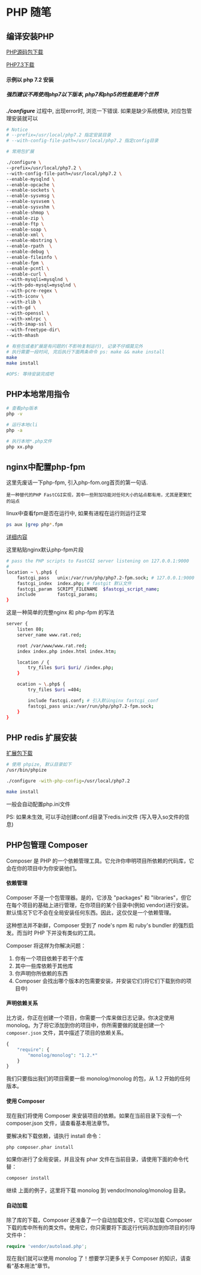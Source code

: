 # PHP 随笔

## 编译安装PHP

[PHP源码包下载](http://php.net/downloads.php)

[PHP7.3下载](https://downloads.php.net/~cmb/)

#### 示例以 php 7.2 安装
##### 强烈建议不再使用php7以下版本, php7和php5的性能是两个世界

***./configure*** 过程中, 出现error时, 浏览一下错误. 如果是缺少系统模块, 对应包管理安装就可以

```bash
# Notice
# --prefix=/usr/local/php7.2 指定安装目录  
# --with-config-file-path=/usr/local/php7.2 指定config目录

# 常用包扩展

./configure \
--prefix=/usr/local/php7.2 \
--with-config-file-path=/usr/local/php7.2 \
--enable-mysqlnd \
--enable-opcache \
--enable-sockets \
--enable-sysvmsg \
--enable-sysvsem \
--enable-sysvshm \
--enable-shmop \
--enable-zip \
--enable-ftp \
--enable-soap \
--enable-xml \
--enable-mbstring \
--enable-rpath  \
--enable-debug \
--enable-fileinfo \
--enable-fpm \
--enable-pcntl \
--enable-curl \
--with-mysqli=mysqlnd \
--with-pdo-mysql=mysqlnd \
--with-pcre-regex \
--with-iconv \
--with-zlib \
--with-gd \
--with-openssl \
--with-xmlrpc \
--with-imap-ssl \
--with-freetype-dir\
--with-mhash

# 有些包或者扩展是有问题的(不影响复制运行), 记录不仔细莫见外
# 执行需要一段时间, 完后执行下面两条命令 ps: make && make install
make
make install

#OPS: 等待安装完成吧
```

## PHP本地常用指令

```bash
# 查看php版本
php -v 
```

```bash
# 运行本地cli
php -a
```

```bash
# 执行本地*.php文件
php xx.php
```

## nginx中配置php-fpm

这里先废话一下php-fpm, 引入php-fom.org首页的第一句话.

`是一种替代的PHP FastCGI实现，其中一些附加功能对任何大小的站点都有用，尤其是更繁忙的站点`

linux中查看fpm是否在运行中, 如果有进程在运行则运行正常

```bash
ps aux |grep php*.fpm
```

[详细内容](https://php-fpm.org/)

这里粘贴nginx默认php-fpm片段

```bash
# pass the PHP scripts to FastCGI server listening on 127.0.0.1:9000
#
location ~ \.php$ {
    fastcgi_pass   unix:/var/run/php/php7.2-fpm.sock; # 127.0.0.1:9000 端口服务式进程 
    fastcgi_index  index.php; # fastgit 默认文件
    fastcgi_param  SCRIPT_FILENAME  $fastcgi_script_name;
    include        fastcgi_params;
}
```

这是一种简单的完整nginx 和 php-fpm 的写法

```bash
server {
    listen 80;
    server_name www.rat.red;

    root /var/www/www.rat.red;
    index index.php index.html index.htm;

    location / {
        try_files $uri $uri/ /index.php;
    }

    ocation ~ \.php$ {
        try_files $uri =404;

        include fastcgi.conf; # 引入默认nginx fastcgi_conf
        fastcgi_pass unix:/var/run/php/php7.2-fpm.sock;
    }
}
```

## PHP redis 扩展安装

[扩展包下载](http://pecl.php.net/)

```bash
# 使用 phpize, 默认目录如下
/usr/bin/phpize

./configure -with-php-config=/usr/local/php7.2

make install
```

一般会自动配置php.ini文件

PS: 如果未生效, 可以手动创建conf.d目录下redis.ini文件 (写入导入so文件的信息)

## PHP包管理 Composer

Composer 是 PHP 的一个依赖管理工具。它允许你申明项目所依赖的代码库，它会在你的项目中为你安装他们。

#### 依赖管理

Composer 不是一个包管理器。是的，它涉及 "packages" 和 "libraries"，但它在每个项目的基础上进行管理，在你项目的某个目录中(例如 vendor)进行安装。默认情况下它不会在全局安装任何东西。因此，这仅仅是一个依赖管理。

这种想法并不新鲜，Composer 受到了 node's npm 和 ruby's bundler 的强烈启发。而当时 PHP 下并没有类似的工具。

Composer 将这样为你解决问题：

1. 你有一个项目依赖于若干个库
2. 其中一些库依赖于其他库
3. 你声明你所依赖的东西
4. Composer 会找出哪个版本的包需要安装，并安装它们(将它们下载到你的项目中)

#### 声明依赖关系

比方说，你正在创建一个项目，你需要一个库来做日志记录。你决定使用 monolog。为了将它添加到你的项目中，你所需要做的就是创建一个 `composer.json` 文件，其中描述了项目的依赖关系。

```php
{
    "require": {
        "monolog/monolog": "1.2.*"
    }
}
```

我们只要指出我们的项目需要一些 monolog/monolog 的包，从 1.2 开始的任何版本。

#### 使用 Composer

现在我们将使用 Composer 来安装项目的依赖。如果在当前目录下没有一个 composer.json 文件，请查看基本用法章节。

要解决和下载依赖，请执行 install 命令：

```bash
php composer.phar install
```

如果你进行了全局安装，并且没有 phar 文件在当前目录，请使用下面的命令代替：

```bash
composer install
```

继续 上面的例子，这里将下载 monolog 到 vendor/monolog/monolog 目录。

#### 自动加载

除了库的下载，Composer 还准备了一个自动加载文件，它可以加载 Composer 下载的库中所有的类文件。使用它，你只需要将下面这行代码添加到你项目的引导文件中：

```php
require 'vendor/autoload.php';
```

现在我们就可以使用 monolog 了！想要学习更多关于 Composer 的知识，请查看“基本用法”章节。